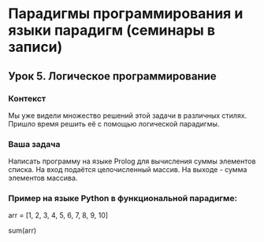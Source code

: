 # Парадигмы программирования и языки парадигм (семинары в записи)
## Урок 5. Логическое программирование
### Контекст
Мы уже видели множество решений этой задачи в различных 
стилях. Пришло время решить её с помощью логической 
парадигмы.
### Ваша задача
Написать программу на языке Prolog для вычисления суммы 
элементов списка. На вход подаётся целочисленный массив. 
На выходе - сумма элементов массива.
### Пример на языке Python в функциональной парадигме:
arr = [1, 2, 3, 4, 5, 6, 7, 8, 9, 10]

sum(arr)
